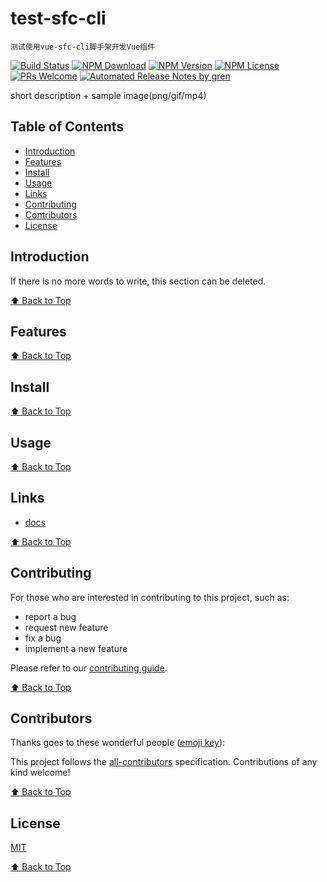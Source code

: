 # test-sfc-cli

`测试使用vue-sfc-cli脚手架开发Vue组件`

[![Build Status](https://badgen.net/travis/liuyuanyuan_npm/test-sfc-cli/main)](https://travis-ci.com/liuyuanyuan_npm/test-sfc-cli)
[![NPM Download](https://badgen.net/npm/dm/@liuyuanyuan_npm/test-sfc-cli)](https://www.npmjs.com/package/@liuyuanyuan_npm/test-sfc-cli)
[![NPM Version](https://badge.fury.io/js/%40liuyuanyuan_npm%2Ftest-sfc-cli.svg)](https://www.npmjs.com/package/@liuyuanyuan_npm/test-sfc-cli)
[![NPM License](https://badgen.net/npm/license/@liuyuanyuan_npm/test-sfc-cli)](https://github.com/liuyuanyuan_npm/test-sfc-cli/blob/main/LICENSE)
[![PRs Welcome](https://img.shields.io/badge/PRs-welcome-brightgreen.svg)](https://github.com/liuyuanyuan_npm/test-sfc-cli/pulls)
[![Automated Release Notes by gren](https://img.shields.io/badge/%F0%9F%A4%96-release%20notes-00B2EE.svg)](https://github-tools.github.io/github-release-notes/)

short description + sample image(png/gif/mp4)

## Table of Contents

- [Introduction](#introduction)
- [Features](#features)
- [Install](#install)
- [Usage](#usage)
- [Links](#links)
- [Contributing](#contributing)
- [Contributors](#contributors)
- [License](#license)

## Introduction

If there is no more words to write, this section can be deleted.

[⬆ Back to Top](#table-of-contents)

## Features

[⬆ Back to Top](#table-of-contents)

## Install

[⬆ Back to Top](#table-of-contents)

## Usage

[⬆ Back to Top](#table-of-contents)

## Links

- [docs](https://liuyuanyuan_npm.github.io/test-sfc-cli/)

[⬆ Back to Top](#table-of-contents)

## Contributing

For those who are interested in contributing to this project, such as:

- report a bug
- request new feature
- fix a bug
- implement a new feature

Please refer to our [contributing guide](https://github.com/FEMessage/.github/blob/main/CONTRIBUTING.md).

[⬆ Back to Top](#table-of-contents)

## Contributors

Thanks goes to these wonderful people ([emoji key](https://allcontributors.org/docs/en/emoji-key)):

<!-- ALL-CONTRIBUTORS-LIST:START - Do not remove or modify this section -->
<!-- prettier-ignore -->
<!-- ALL-CONTRIBUTORS-LIST:END -->

This project follows the [all-contributors](https://github.com/all-contributors/all-contributors) specification. Contributions of any kind welcome!

[⬆ Back to Top](#table-of-contents)

## License

[MIT](./LICENSE)

[⬆ Back to Top](#table-of-contents)
